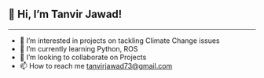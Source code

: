 ##                                                        👋 Hi, I’m Tanvir Jawad!
------------------------------------------------------------------------------------------------------------
- 👀 I’m interested in projects on tackling Climate Change issues
- 🌱 I’m currently learning Python, ROS
- 💞️ I’m looking to collaborate on Projects
- 📫 How to reach me tanvirjawad73@gmail.com

<!---
TanvirJawad/TanvirJawad is a ✨ special ✨ repository because its `README.md` (this file) appears on your GitHub profile.
You can click the Preview link to take a look at your changes.
--->
